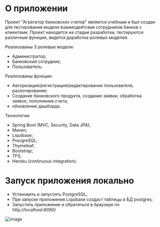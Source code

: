 # О приложении 
Проект "Агрегатор банковских счетов" является учебным и был создан для тестирования модели взаимодейтсвия сотрудников банков с клиентами. Проект находится на стадии разработки, тестируются различные функции, ведется доработка ролевых моделей.

Реализованы 3 ролевые модели: 
- Администратор; 
- Банковский сотрудник; 
- Пользователь.

Реализованы функции:
- Авторизация/регистрация/редактирование пользователя, разлогирование;
- Создание банковского продукта, создание заявки, обработка заявок, пополнение счета;
- обновление дашборда.

Технологии:
- Spring Boot (MVC, Security, Data JPA); 
- Maven;
- Liquibase;
- PosrgreSQL;
- Thymeleaf;
- Bootstrap;
- TFS;
- Heroku (continuous integration).

# Запуск приложения локально
- Установить и запустить PostgreSQL; 
- При запуске приложения Liquibase создаст таблицы в БД postgres;
- Запустить приложение и обратиться в браузере по http://localhost:8080/ 

![image](https://drive.google.com/file/d/1qo58AMKYlxBZYcGkPd5lGXxRWsS9aOvB/view)
